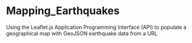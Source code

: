 # Mapping_Earthquakes
Using the Leaflet.js Application Programming Interface (API) to populate a geographical map with GeoJSON earthquake data from a URL
